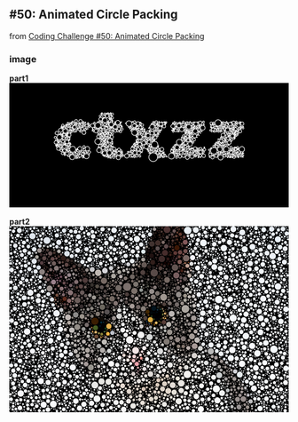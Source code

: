 ## #50: Animated Circle Packing
from [Coding Challenge #50: Animated Circle Packing](https://youtu.be/QHEQuoIKgNE)

### image
**part1**
![alt](./animated_circle_packing/end.png)

**part2**
![alt](./animated_circle_packing_part2/end.png)

